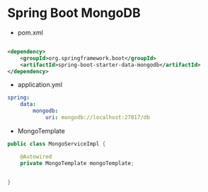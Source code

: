 # Spring Boot MongoDB

- pom.xml
```xml

<dependency>
    <groupId>org.springframework.boot</groupId>
    <artifactId>spring-boot-starter-data-mongodb</artifactId>
</dependency>

```

- application.yml
```yaml
spring:
    data:
        mongodb:
            uri: mongodb://localhost:27017/db

```

- MongoTemplate

```java
public class MongoServiceImpl {

    @Autowired
    private MongoTemplate mongoTemplate;


}

```



